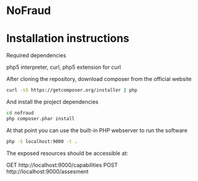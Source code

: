 # NoFraud

# Installation instructions

Required dependencies

php5 interpreter, curl, php5 extension for curl

After cloning the repository, download composer from the official website

```bash
curl -sS https://getcomposer.org/installer | php
```

And install the project dependencies

```bash
cd nofraud
php composer.phar install
```

At that point you can use the built-in PHP webserver to run the software

```bash
php -S localhost:9000 -t .
```

The exposed resources should be accessible at:

GET http://localhost:9000/capabilities
POST http://localhost:9000/assesment

